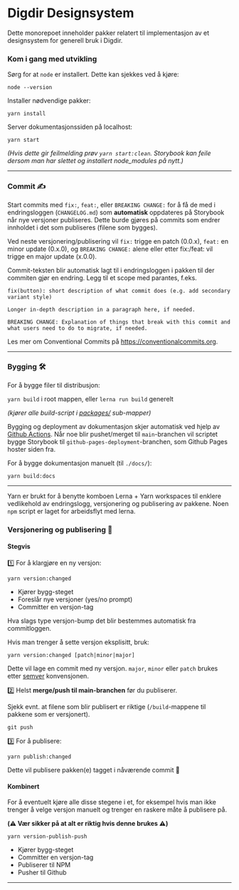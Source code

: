 # Digdir Designsystem

Dette monorepoet inneholder pakker relatert til implementasjon av et designsystem for generell bruk i Digdir.

### Kom i gang med utvikling

Sørg for at `node` er installert. Dette kan sjekkes ved å kjøre:

`node --version`

Installer nødvendige pakker:

`yarn install`

Server dokumentasjonssiden på localhost:

`yarn start`

_(Hvis dette gir feilmelding prøv `yarn start:clean`. Storybook kan feile dersom man har slettet og installert node_modules på nytt.)_

---

### Commit ✍️

Start commits med `fix:`, `feat:`, eller `BREAKING CHANGE:` for å få de med i endringsloggen (`CHANGELOG.md`) som **automatisk** oppdateres på Storybook når nye versjoner publiseres. Dette burde gjøres på commits som endrer innholdet i det som publiseres (filene som bygges).

Ved neste versjonering/publisering vil `fix:` trigge en patch (0.0.x), `feat:` en minor update (0.x.0), og `BREAKING CHANGE:` alene eller etter fix:/feat: vil trigge en major update (x.0.0).

Commit-teksten blir automatisk lagt til i endringsloggen i pakken til der commiten gjør en endring. Legg til et scope med parantes, f.eks.

```
fix(button): short description of what commit does (e.g. add secondary variant style)

Longer in-depth description in a paragraph here, if needed.

BREAKING CHANGE: Explanation of things that break with this commit and what users need to do to migrate, if needed.
```

Les mer om Conventional Commits på https://conventionalcommits.org.

---

### Bygging 🛠

For å bygge filer til distribusjon:

`yarn build` i root mappen, eller `lerna run build` generelt

_(kjører alle build-script i [packages/](packages/) sub-mapper)_

Bygging og deployment av dokumentasjon skjer automatisk ved hjelp av [Github Actions](.github/workflows/deploy-storybook.yml).
Når noe blir pushet/merget til `main`-branchen vil scriptet bygge Storybook til `github-pages-deployment`-branchen, som Github Pages hoster siden fra.

For å bygge dokumentasjon manuelt (til `./docs/`):

`yarn build:docs`

---

Yarn er brukt for å benytte komboen Lerna + Yarn workspaces til enklere vedlikehold av endringslogg, versjonering og publisering av pakkene. Noen `npm` script er laget for arbeidsflyt med lerna.

### Versjonering og publisering 🚀

#### Stegvis

1️⃣ For å klargjøre en ny versjon:

`yarn version:changed`

- Kjører bygg-steget
- Foreslår nye versjoner (yes/no prompt)
- Committer en versjon-tag

Hva slags type versjon-bump det blir bestemmes automatisk fra commitloggen.

Hvis man trenger å sette versjon eksplisitt, bruk:

`yarn version:changed [patch|minor|major]`

Dette vil lage en commit med ny versjon. `major`, `minor` eller `patch` brukes etter [semver](https://semver.org/) konvensjonen.

2️⃣ Helst **merge/push til main-branchen** før du publiserer.

Sjekk evnt. at filene som blir publisert er riktige (`/build`-mappene til pakkene som er versjonert).

`git push`

3️⃣ For å publisere:

`yarn publish:changed`

Dette vil publisere pakken(e) tagget i nåværende commit 🚀

#### Kombinert

For å eventuelt kjøre alle disse stegene i et, for eksempel hvis man ikke trenger å velge versjon manuelt og trenger en raskere måte å publisere på.

**(⚠️ Vær sikker på at alt er riktig hvis denne brukes ⚠️)**

`yarn version-publish-push`

- Kjører bygg-steget
- Committer en versjon-tag
- Publiserer til NPM
- Pusher til Github

---
